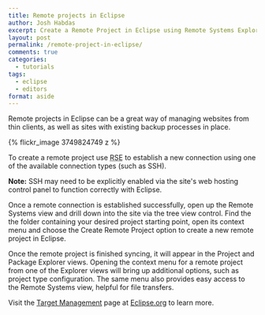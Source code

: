 ```yaml
---
title: Remote projects in Eclipse
author: Josh Habdas
excerpt: Create a Remote Project in Eclipse using Remote Systems Explorer
layout: post
permalink: /remote-project-in-eclipse/
comments: true
categories:
  - tutorials
tags:
  - eclipse
  - editors
format: aside
---
```

Remote projects in Eclipse can be a great way of managing websites from thin clients, as well as sites with existing backup processes in place.

{% flickr_image 3749824749 z %}

<!-- more -->

To create a remote project use <abbr title="Remote Systems Explorer">RSE</abbr> to establish a new connection using one of the available connection types (such as SSH).

**Note:** SSH may need to be explicitly enabled via the site's web hosting control panel to function correctly with Eclipse.

Once a remote connection is established successfully, open up the Remote Systems view and drill down into the site via the tree view control. Find the the folder containing your desired project starting point, open its context menu and choose the Create Remote Project option to create a new remote project in Eclipse.

Once the remote project is finished syncing, it will appear in the Project and Package Explorer views. Opening the context menu for a remote project from one of the Explorer views will bring up additional options, such as project type configuration. The same menu also provides easy access to the Remote Systems view, helpful for file transfers.

Visit the [Target Management][1] page at [Eclipse.org][2] to learn more.

[1]: http://www.eclipse.org/tm/
[2]: http://www.eclipse.org/

